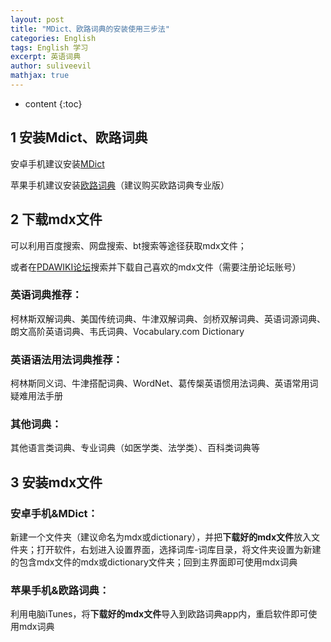 ```yaml
---
layout: post
title: "MDict、欧路词典的安装使用三步法"
categories: English
tags: English 学习
excerpt: 英语词典
author: suliveevil
mathjax: true
---
```


* content
{:toc}

## 1 安装Mdict、欧路词典

安卓手机建议安装[MDict](http://www.mdict.cn/wp/?lang=zh)

苹果手机建议安装[欧路词典](https://www.eudic.net)（建议购买欧路词典专业版）

## 2 下载mdx文件

可以利用百度搜索、网盘搜索、bt搜索等途径获取mdx文件；

或者在[PDAWIKI论坛](https://www.pdawiki.com/forum/forum.php)搜索并下载自己喜欢的mdx文件（需要注册论坛账号）

### 英语词典推荐：

柯林斯双解词典、美国传统词典、牛津双解词典、剑桥双解词典、英语词源词典、朗文高阶英语词典、韦氏词典、Vocabulary.com Dictionary

### 英语语法用法词典推荐：

柯林斯同义词、牛津搭配词典、WordNet、葛传椝英语惯用法词典、英语常用词疑难用法手册

### 其他词典：

其他语言类词典、专业词典（如医学类、法学类）、百科类词典等

## 3 安装mdx文件

### 安卓手机&MDict：

新建一个文件夹（建议命名为mdx或dictionary），并把**下载好的mdx文件**放入文件夹；打开软件，右划进入设置界面，选择词库-词库目录，将文件夹设置为新建的包含mdx文件的mdx或dictionary文件夹；回到主界面即可使用mdx词典

### 苹果手机&欧路词典：

利用电脑iTunes，将**下载好的mdx文件**导入到欧路词典app内，重启软件即可使用mdx词典